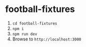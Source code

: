 # football-fixtures

1. `cd football-fixtures`
2. `npm i`
3. `npm run dev`
4. Browse to `http://localhost:3000`